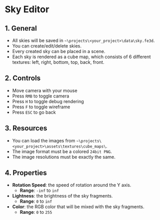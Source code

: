 # Sky Editor

## 1. General

- All skies will be saved in `~\projects\<your_project>\data\sky.fe3d`.
- You can create/edit/delete skies.
- Every created sky can be placed in a scene.
- Each sky is rendered as a cube map, which consists of 6 different textures: left, right, bottom, top, back, front.

## 2. Controls

- Move camera with your mouse
- Press `RMB` to toggle camera
- Press `H` to toggle debug rendering
- Press `F` to toggle wireframe
- Press `ESC` to go back

## 3. Resources

- You can load the images from `~\projects\<your_project>\assets\textures\cube_maps\`.
- The image format must be a colored `24bit PNG`.
- The image resolutions must be exactly the same.

## 4. Properties

- **Rotation Speed**: the speed of rotation around the Y axis.
  - **Range**: `-inf` to `inf`
- **Lightness**: the brightness of the sky fragments.
  - **Range**: `0` to `inf`
- **Color**: the RGB color that will be mixed with the sky fragments.
  - **Range**: `0` to `255`
